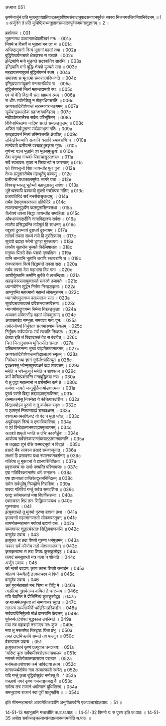 अध्यायः 051

कृष्णेनार्जुनं प्रति मुक्त्युपायप्रतिपादकगुरुशिष्यसंवादानुवादसमापनपूर्वकं स्वस्य निजनगरजिगमिषानिवेदनम् ॥ 1 ॥ अर्जुनेन तं प्रति युधिष्ठिराभ्यनुज्ञानसम्पादनपूर्वकगमनानुज्ञानम् ॥ 2 ॥

ब्रह्मोवाच ।	001  
भूतानामथ पञ्चानामथेषामीश्वरं मनः ।	001a  
नियमे च विसर्गे च भूतानां मन एव च ॥	001c  
अधिष्ठातृमनो नित्यं भूतानां महतां तथा ।	002a  
बुद्धिरैश्वर्यमाचष्टे क्षेत्रज्ञश्च स उच्यते ॥	002c  
इन्द्रियाणि मनो युङ्क्ते सदश्वानिव सारथिः ।	003a  
इन्द्रियाणि मनो बुद्धिः क्षेत्रज्ञे युज्यते सदा ॥	003c  
महदश्वसमायुक्तं बुद्धिसंयमनं रथम् ।	004a  
समारुह्य स भूतात्मा समन्तात्परिधावति ॥	004c  
इन्द्रियग्रामसंयुक्तो मनःसारथिरेव च ।	005a  
बुद्धिसंयमनो नित्यं महान्ब्रह्ममयो रथः ॥	005c  
एवं यो वेत्ति विद्वान्वै सदा ब्रह्ममयं रथम् ।	006a  
स धीरः सर्वलोकेषु न मोहमधिगच्छति ॥	006c  
अव्यक्तादिविशेषान्तं सहस्थावरजङ्गमम् ॥	007a  
सूर्यचन्द्रप्रभालोकं ग्रहनक्षत्रमण्डितम् ॥	007c  
नदीपर्वतजालैश्च सर्वतः परिभूषितम् ।	008a  
विविधाभिस्तथा चाद्भिः सततं समलङ्कृतम् ॥	008c  
अजितं सर्वभूतानां सर्वप्राणभृतां गतिः ।	009a  
एतद्ब्रह्मवनं नित्यं तस्मिंश्चरति क्षेत्रवित् ॥	009c  
लोकेऽस्मिन्यानि सत्वानि त्रसानि स्थावराणि च ।	010a  
तान्येवाग्रे प्रलीयन्ते पश्चाद्भूतकृता गुणाः ।	010c  
गुणेभ्यः पञ्च भूतानि एष भूतसमुच्छ्रयः ॥	010e  
देवा मनुष्या गन्धर्वाः पिशाचासुरराक्षसाः ।	011a  
सर्वे स्वभावतः सृष्टा न क्रियाभ्यो न कारणात् ॥	011c  
एते विश्वसृजो विप्रा जायन्तीह पुनः पुनः ।	012a  
तेभ्यः प्रसूतास्तेष्वेव महाभूतेषु पञ्चसु ।	012c  
प्रलीयन्ते यथाकालमूर्मयः सागरे यथा ॥	012e  
विश्वसृग्भ्यस्तु भूतेभ्यो महाभूतास्तु सर्वशः ।	013a  
भूतेभ्यश्चापि पञ्चभ्यो मुक्तो गच्छेत्परां गतिम् ॥	013c  
प्रजापतिरिदं सर्वं मनसैवासृजत्प्रभुः ।	014a  
तथैव देवानृषयस्तपसा प्रतिपेदिरे ॥	014c  
तपसश्चानुपूर्व्येण फलमूलाशिनस्तथा ।	015a  
त्रैलोक्यं तपसा सिद्धाः पश्यन्तीह समाहिताः ॥	015c  
औषधान्यगदादीनि नानाविद्याश्च सर्वशः ।	016a  
तपसैव प्रसिद्ध्यन्ति तपोमूलं हि साधनम् ॥	016c  
यद्दुरापं दुराम्नायं दुराधर्षं दुरन्वयम् ।	017a  
तत्सर्वं तपसा साध्यं तपो हि दुरतिक्रमम् ॥	017c  
सुरापो ब्रह्महा स्तेनो भ्रूणहा गुरुतल्पगः ।	018a  
तपसैव सुतप्तेन मुच्यते किल्बिषात्ततः ॥	018c  
मनुष्याः पितरो देवाः पशवो मृगपक्षिणः ।	019a  
यानि चान्यानि भूतानि चराणि स्थावराणि च ॥	019c  
तपःपरायणा नित्यं सिद्ध्यन्ते तपसा सदा ।	020a  
तथैव तपसा देवा महाभागा दिवं गताः ॥	020c  
आशीर्युक्तानि कर्माणि कुर्वते ये त्वतन्द्रिताः ।	021a  
अहङ्कारसमायुक्तास्ते सकाशे प्रजापतेः ॥	021c  
ध्यानयोगेन शुद्धेन निर्ममा निरहङ्कृताः ।	022a  
आप्नुवन्ति महात्मानो महान्तं लोकमुत्तमम् ॥	022c  
ध्यानयोगमुपागम्य प्रसन्नमतयः सदा ।	023a  
सुखोपचयमव्यक्तं प्रविशन्त्यात्मवित्तमाः ॥	023c  
ध्यानयोगादुपागम्य निर्ममा निरहङ्कृताः ।	024a  
अव्यक्तं प्रविशन्तीह महतां लोकमुत्तमम् ॥	024c  
अव्यक्तादेव सम्भूताः समयज्ञा गताः पुनः ।	025a  
तमोरजोभ्यां निर्मुक्ताः सत्वमास्थाय केवलम् ॥	025c  
निर्मुक्तः सर्वपापेभ्यः सर्वं त्यजति निष्कलः ।	026a  
क्षेत्रज्ञ इति तं विद्याद्यस्तं वेद स वेदवित् ॥	026c  
चित्तं चित्तादुपागम्य मुनिरासीत संयतः ।	027a  
यच्चित्तस्तन्मना भूत्वा ग्राह्यमेतत्सनातनम् ॥	027c  
अव्यक्तादिविशेषान्तमविद्यालक्षणं स्मृतम् ।	028a  
निबोधत तथा ज्ञानं गुणैर्लक्षणमित्युत ॥	028c  
द्व्यक्षरस्तु भवेन्मृत्युस्त्र्यक्षरं ब्रह्म शाश्वतम् ।	029a  
ममेति च भवेन्मृत्युर्न ममेति च शाश्वतम् ॥	029c  
कर्म केचित्प्रशंसन्ति मन्दबुद्धितया नराः ।	030a  
ये तु वृद्धा महात्मानो न प्रशंसन्ति कर्म ते ॥	030c  
कर्मणा जायते जन्तुर्मूर्तिमान्षोडशात्मकः ।	031a  
पुरुषं ग्रसते विद्या तद्ग्राह्यममृताशिनम् ॥	031c  
तस्मात्कर्मसु निःस्नेहा ये केचित्पारदर्शिनः ।	032a  
विद्यामयोऽयं पुरुषो न तु कर्ममयः स्मृतः ॥	032c  
य एवममृतं नित्यमग्राह्यं शश्वदक्षरम् ॥	033a  
वश्यात्मानमसंश्लिष्टं यो वेद न मृतो भवेत् ॥	033c  
अपूर्वमकृतं नित्यं य एनमविचारिणम् ।	034a  
य एवं विन्देदात्मानमग्राह्यममृताशनम् ।	034c  
अग्राह्यो ह्यमृतो भवति स एभिः कारणैर्ध्रुवः ॥	034e  
आयोज्य सर्वसंस्कारान्संयम्याऽऽत्मानमात्मनि ।	035a  
स तद्ब्रह्म शुभं वेत्ति यस्माद्भूयो न विद्यते ॥	035c  
प्रसादे चैव सत्वस्य प्रसादं समवाप्नुयात् ।	036a  
लक्षणं हि प्रसादस्य यथा स्यात्स्वप्नदर्शनम् ॥	036c  
गतिरेषा तु मुक्तानां ये ज्ञानपरिनिष्ठिताः ।	037a  
प्रवृत्तयश्च याः सर्वाः पश्यन्ति परिणामजाः ॥	037c  
एषा गतिर्विरक्तानामेष धर्मः सनातनः ।	038a  
एषा ज्ञानवतां प्राप्तिरेतद्वृत्तमनिन्दितम् ॥	038c  
समेन सर्वभूतेषु निस्पृहेण निराशिषा ।	039a  
शक्या गतिरियं गन्तुं सर्वत्र समदर्शिना ॥	039c  
एतद्वः सर्वमाख्यातं मया विप्रर्षिसत्तमाः ।	040a  
एवमाचरत क्षिप्रं ततः सिद्धिमवाप्स्यथ ॥	040c  
गुरुरुवाच ।	041  
इत्युक्तास्ते तु मुनयो गुरुणा ब्रह्मणा तथा ।	041a  
कृतवन्तो महात्मानस्ततो लोकमवाप्नुवन् ॥	041c  
त्वमप्येतन्महाभाग मयोक्तं ब्रह्मणो वचः ।	042a  
सम्यगाचर शुद्धात्मंस्ततः सिद्धिमवाप्स्यसि ॥	042c  
वासुदेव उवाच ।	043  
इत्युक्तः स तदा शिष्यो गुरुणा धर्ममुत्तमम् ।	043a  
चकार सर्वं कौन्तेय ततो मोक्षमवाप्तवान् ॥	043c  
कृतकृत्यश्च स तदा शिष्यः कुरुकुलोद्वह ।	044a  
तत्पदं समनुप्राप्तो यत्र गत्वा न शोचति ॥	044c  
अर्जुन उवाच ।	045  
को न्वसौ ब्राह्मणः कृष्ण कश्च शिष्यो जनार्दन ।	045a  
श्रोतव्यं चेन्मयैतद्वै तत्त्वमाचक्ष्व मे विभो ॥	045c  
वासुदेव उवाच ।	046  
अहं गुरुर्महाबाहो मनः शिष्य च विद्धि मे ।	046a  
त्वत्प्रीत्या गुह्यमेतच्च कथितं ते धनञ्जय ॥	046c  
मयि चेदस्ति ते प्रीतिर्नित्यं कुरुकुलोद्वह ।	047a  
अध्यात्ममेतच्छ्रुत्वा त्वं सम्यगाचर सुव्रत ॥	047c  
ततस्त्वं सम्यगाचीर्णे धर्मेऽस्मिन्नरिकर्शन ।	048a  
सर्वपापविनिर्मुक्तो मोक्षं प्राप्स्यसि केवलम् ॥	048c  
पूर्वमप्येतदेवोक्तं युद्धकाल उपस्थिते ।	049a  
मया तव महाबाहो तस्मादत्र मनः कुरु ॥	049c  
मया तु भरतश्रेष्ठ चिरदृष्टः पिता प्रभुः ।	050a  
तमहं द्रष्टमिच्छामि सम्मते तव फल्गुन ॥	050c  
वैशम्पायन उवाच ।	051  
इत्युक्तवचनं कृष्णं प्रत्युवाच धनञ्जयः ।	051a  
\'यदिष्टं कुरु सर्वेषामीश्वरोऽस्मान्प्रपालय ॥	051c  
नमस्ते सर्वलोकात्मन्नारायण परात्पर ।	052a  
मनोमलात्तपोशक्यं कर्म चाविद्यया हतम् ।	052c  
दानमप्यर्थदोषेण नाम तस्मात्कलौ स्मरेत् ॥	052e  
यदि गन्तुं कृता बुद्धिर्वासुदेव नमोस्तु ते ।\'	053a  
गच्छावो नगरं कृष्ण गजसाह्वयमद्य वै ॥	053c  
समेत्य तत्र राजानं धर्मात्मानं युधिष्ठिरम् ।	054a  
समनुज्ञाप्य राजानं स्वां पुरीं यातुमर्हसि ॥ ॥	054c  

इति श्रीमन्महाभारते आश्वमेधिकपर्वणि अनुगीतापर्वणि एकपञ्चाशोऽध्यायः ॥ 51 ॥

14-51-13 महाभूतानि गच्छतीति क.ट.थ.पाठः ॥ 14-51-32 विममो यः स पुरुष इति क.पाठः ॥ 14-51-35 अपोह्य सर्वान्सङ्कल्पान्संयतात्मानमात्मनीति थ.पाठः ॥
